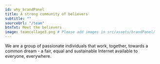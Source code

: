 ```yaml
---
id: why_brandPanel
title: A strong community of believers
subtitle: ""
sourceUrl: "/team"
btnTxt: Meet the believers
image: teamcollage3.png # Please add images in src/assets/brandPanel/
---
```


We are a group of passionate individuals that work, together, towards a common dream - a fair, equal and sustainable Internet available to everyone, everywhere.
